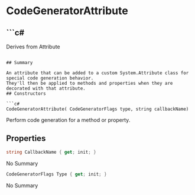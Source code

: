 # CodeGeneratorAttribute

## ```c#
Derives from Attribute
```

## Summary

An attribute that can be added to a custom System.Attribute class for special code generation behavior.
They'll then be applied to methods and properties when they are decorated with that attribute.
## Constructors

```c#
CodeGeneratorAttribute( CodeGeneratorFlags type, string callbackName) 
```
Perform code generation for a method or property.
## Properties

```c#
string CallbackName { get; init; } 
```
No Summary
```c#
CodeGeneratorFlags Type { get; init; } 
```
No Summary
